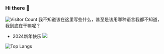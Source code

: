 ### Hi there 👋
![Visitor Count](https://profile-counter.glitch.me/你的Github用户名/count.svg)
我不知道该在这里写些什么，甚至是该用哪种语言我都不知道，我到底在干嘛呢？
- 2024新年快乐
![](https://github-readme-stats.vercel.app/api?username=Leev1s&show_icons=true&theme=transparent)

![Top Langs](https://github-readme-stats.vercel.app/api/top-langs/?username=Leev1s&layout=compact&theme=tokyonight)
<!--
**o0Lev1s0o/o0Lev1s0o** is a ✨ _special_ ✨ repository because its `README.md` (this file) appears on your GitHub profile.

Here are some ideas to get you started:

- 🔭 I’m currently working on ...
- 🌱 I’m currently learning ...
- 👯 I’m looking to collaborate on ...
- 🤔 I’m looking for help with ...
- 💬 Ask me about ...
- 📫 How to reach me: ...
- 😄 Pronouns: ...
- ⚡ Fun fact: ...
-->
